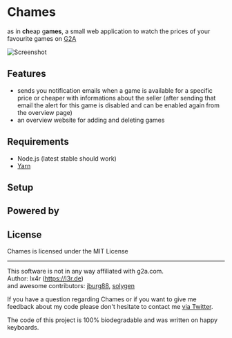 # Chames
as in **ch**eap g**ames**, a small web application to watch the prices of your favourite games on [G2A](https://www.g2a.com)

![Screenshot](screenshot.png)

## Features
- sends you notification emails when a game is available for a specific price or cheaper with informations about the seller (after sending that email the alert for this game is disabled and can be enabled again from the overview page)
- an overview website for adding and deleting games


## Requirements
- Node.js (latest stable should work)
- [Yarn](https://yarnpkg.com)

## Setup


## Powered by

## License

Chames is licensed under the MIT License

----
This software is not in any way affiliated with g2a.com.  
Author: lx4r (<https://l3r.de>)  
and awesome contributors: [jburg88](https://github.com/jburg88), [solygen](https://github.com/solygen)

If you have a question regarding Chames or if you want to give me feedback about my code please don't hesitate to contact me [via Twitter](https://twitter.com/lx4r).

The code of this project is 100% biodegradable and was written on happy keyboards.
